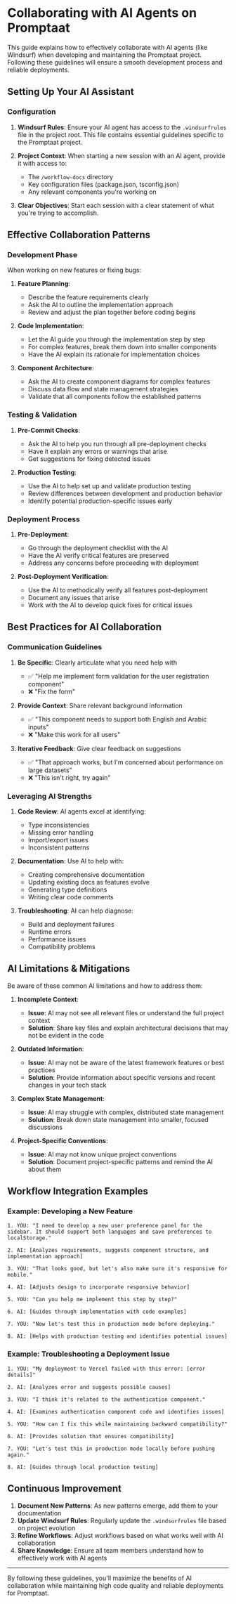 # Collaborating with AI Agents on Promptaat

This guide explains how to effectively collaborate with AI agents (like Windsurf) when developing and maintaining the Promptaat project. Following these guidelines will ensure a smooth development process and reliable deployments.

## Setting Up Your AI Assistant

### Configuration

1. **Windsurf Rules**: Ensure your AI agent has access to the `.windsurfrules` file in the project root. This file contains essential guidelines specific to the Promptaat project.

2. **Project Context**: When starting a new session with an AI agent, provide it with access to:
   - The `/workflow-docs` directory
   - Key configuration files (package.json, tsconfig.json)
   - Any relevant components you're working on

3. **Clear Objectives**: Start each session with a clear statement of what you're trying to accomplish.

## Effective Collaboration Patterns

### Development Phase

When working on new features or fixing bugs:

1. **Feature Planning**:
   - Describe the feature requirements clearly
   - Ask the AI to outline the implementation approach
   - Review and adjust the plan together before coding begins

2. **Code Implementation**:
   - Let the AI guide you through the implementation step by step
   - For complex features, break them down into smaller components
   - Have the AI explain its rationale for implementation choices

3. **Component Architecture**:
   - Ask the AI to create component diagrams for complex features
   - Discuss data flow and state management strategies
   - Validate that all components follow the established patterns

### Testing & Validation

1. **Pre-Commit Checks**:
   - Ask the AI to help you run through all pre-deployment checks
   - Have it explain any errors or warnings that arise
   - Get suggestions for fixing detected issues

2. **Production Testing**:
   - Use the AI to help set up and validate production testing
   - Review differences between development and production behavior
   - Identify potential production-specific issues early

### Deployment Process

1. **Pre-Deployment**:
   - Go through the deployment checklist with the AI
   - Have the AI verify critical features are preserved
   - Address any concerns before proceeding with deployment

2. **Post-Deployment Verification**:
   - Use the AI to methodically verify all features post-deployment
   - Document any issues that arise
   - Work with the AI to develop quick fixes for critical issues

## Best Practices for AI Collaboration

### Communication Guidelines

1. **Be Specific**: Clearly articulate what you need help with
   - ✅ "Help me implement form validation for the user registration component"
   - ❌ "Fix the form"

2. **Provide Context**: Share relevant background information
   - ✅ "This component needs to support both English and Arabic inputs"
   - ❌ "Make this work for all users"

3. **Iterative Feedback**: Give clear feedback on suggestions
   - ✅ "That approach works, but I'm concerned about performance on large datasets"
   - ❌ "This isn't right, try again"

### Leveraging AI Strengths

1. **Code Review**: AI agents excel at identifying:
   - Type inconsistencies
   - Missing error handling
   - Import/export issues
   - Inconsistent patterns

2. **Documentation**: Use AI to help with:
   - Creating comprehensive documentation
   - Updating existing docs as features evolve
   - Generating type definitions
   - Writing clear code comments

3. **Troubleshooting**: AI can help diagnose:
   - Build and deployment failures
   - Runtime errors
   - Performance issues
   - Compatibility problems

## AI Limitations & Mitigations

Be aware of these common AI limitations and how to address them:

1. **Incomplete Context**:
   - **Issue**: AI may not see all relevant files or understand the full project context
   - **Solution**: Share key files and explain architectural decisions that may not be evident in the code

2. **Outdated Information**:
   - **Issue**: AI may not be aware of the latest framework features or best practices
   - **Solution**: Provide information about specific versions and recent changes in your tech stack

3. **Complex State Management**:
   - **Issue**: AI may struggle with complex, distributed state management
   - **Solution**: Break down state management into smaller, focused discussions

4. **Project-Specific Conventions**:
   - **Issue**: AI may not know unique project conventions
   - **Solution**: Document project-specific patterns and remind the AI about them

## Workflow Integration Examples

### Example: Developing a New Feature

```
1. YOU: "I need to develop a new user preference panel for the sidebar. It should support both languages and save preferences to localStorage."

2. AI: [Analyzes requirements, suggests component structure, and implementation approach]

3. YOU: "That looks good, but let's also make sure it's responsive for mobile."

4. AI: [Adjusts design to incorporate responsive behavior]

5. YOU: "Can you help me implement this step by step?"

6. AI: [Guides through implementation with code examples]

7. YOU: "Now let's test this in production mode before deploying."

8. AI: [Helps with production testing and identifies potential issues]
```

### Example: Troubleshooting a Deployment Issue

```
1. YOU: "My deployment to Vercel failed with this error: [error details]"

2. AI: [Analyzes error and suggests possible causes]

3. YOU: "I think it's related to the authentication component."

4. AI: [Examines authentication component code and identifies issues]

5. YOU: "How can I fix this while maintaining backward compatibility?"

6. AI: [Provides solution that ensures compatibility]

7. YOU: "Let's test this in production mode locally before pushing again."

8. AI: [Guides through local production testing]
```

## Continuous Improvement

1. **Document New Patterns**: As new patterns emerge, add them to your documentation
2. **Update Windsurf Rules**: Regularly update the `.windsurfrules` file based on project evolution
3. **Refine Workflows**: Adjust workflows based on what works well with AI collaboration
4. **Share Knowledge**: Ensure all team members understand how to effectively work with AI agents

---

By following these guidelines, you'll maximize the benefits of AI collaboration while maintaining high code quality and reliable deployments for Promptaat.
